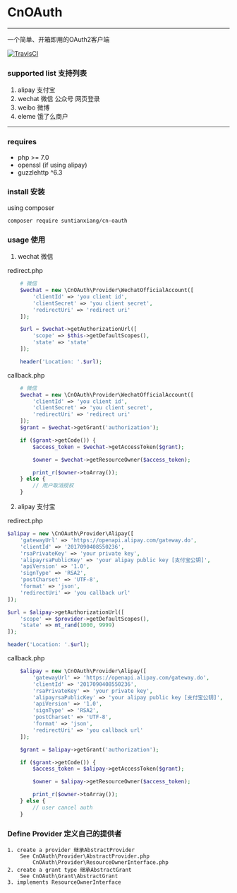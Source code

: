 # CnOAuth
-------------
一个简单、开箱即用的OAuth2客户端

[![TravisCI](https://travis-ci.org/suntianxiang/CnOAuth.svg)](https://travis-ci.org/suntianxiang/CnOAuth)
### supported list 支持列表
1. alipay 支付宝
2. wechat 微信 公众号 网页登录
3. weibo 微博
4. eleme 饿了么商户
----------------
### requires
- php >= 7.0
- openssl (if using alipay)
- guzzlehttp ^6.3
### install 安装

using composer

```shell
composer require suntianxiang/cn-oauth
```
### usage 使用
1. wechat 微信

redirect.php
```php
    # 微信
    $wechat = new \CnOAuth\Provider\WechatOfficialAccount([
        'clientId' => 'you client id',
        'clientSecret' => 'you client secret',
        'redirectUri' => 'redirect uri'
    ]);

    $url = $wechat->getAuthorizationUrl([
        'scope' => $this->getDefaultScopes(),
        'state' => 'state'
    ]);

    header('Location: '.$url);
```
callback.php
```php
    # 微信
    $wechat = new \CnOAuth\Provider\WechatOfficialAccount([
        'clientId' => 'you client id',
        'clientSecret' => 'you client secret',
        'redirectUri' => 'redirect uri'
    ]);
    $grant = $wechat->getGrant('authorization');

    if ($grant->getCode()) {
        $access_token = $wechat->getAccessToken($grant);

        $owner = $wechat->getResourceOwner($access_token);

        print_r($owner->toArray());
    } else {
        // 用户取消授权
    }
```
2. alipay 支付宝

redirect.php
```php
$alipay = new \CnOAuth\Provider\Alipay([
    'gatewayUrl' => 'https://openapi.alipay.com/gateway.do',
    'clientId' => '2017090408550236',
    'rsaPrivateKey' => 'your private key',
    'alipayrsaPublicKey' => 'your alipay public key [支付宝公钥]',
    'apiVersion' => '1.0',
    'signType' => 'RSA2',
    'postCharset' => 'UTF-8',
    'format' => 'json',
    'redirectUri' => 'you callback url'
]);

$url = $alipay->getAuthorizationUrl([
    'scope' => $provider->getDefaultScopes(),
    'state' => mt_rand(1000, 9999)
]);

header('Location: '.$url);
```
callback.php
```php
    $alipay = new \CnOAuth\Provider\Alipay([
        'gatewayUrl' => 'https://openapi.alipay.com/gateway.do',
        'clientId' => '2017090408550236',
        'rsaPrivateKey' => 'your private key',
        'alipayrsaPublicKey' => 'your alipay public key [支付宝公钥]',
        'apiVersion' => '1.0',
        'signType' => 'RSA2',
        'postCharset' => 'UTF-8',
        'format' => 'json',
        'redirectUri' => 'you callback url'
    ]);

    $grant = $alipay->getGrant('authorization');

    if ($grant->getCode()) {
        $access_token = $alipay->getAccessToken($grant);

        $owner = $alipay->getResourceOwner($access_token);

        print_r($owner->toArray());
    } else {
        // user cancel auth
    }
```
### Define Provider 定义自己的提供者
    1. create a provider 继承AbstractProvider
        See CnOAuth\Provider\AbstractProvider.php
            CnOAuth\Provider\ResourceOwnerInterface.php
    2. create a grant type 继承AbstractGrant
        See CnOAuth\Grant\AbstractGrant
    3. implements ResourceOwnerInterface
